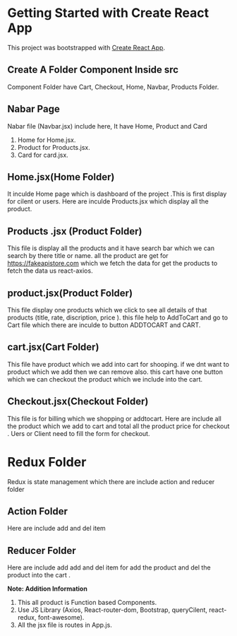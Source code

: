 # Getting Started with Create React App

This project was bootstrapped with [Create React App](https://github.com/facebook/create-react-app).

## Create A Folder Component Inside src
 Component Folder have Cart, Checkout, Home, Navbar, Products Folder.

## Nabar Page
Nabar file (Navbar.jsx) include here, It have Home, Product  and Card 
 1. Home for Home.jsx.
 2. Product for Products.jsx.
 3. Card for card.jsx.
 

 ## Home.jsx(Home Folder)
  It inculde Home page which is dashboard of the project .This is first display for cilent or users.
  Here are inculde Products.jsx which display all the product.

  ## Products .jsx (Product Folder)
  This file is display all the products and it have search bar which we can search by there title or name.
   all the product are get for https://fakeapistore.com which we fetch the data for get the products to fetch the data us react-axios.

   ## product.jsx(Product Folder)
   This file display one products which we click to see all details of that products (title, rate, discription, price ). 
   this file help to AddToCart and go to Cart file which there are inculde to button ADDTOCART and CART.

   ## cart.jsx(Cart Folder)
   This file have product which we add into cart for shooping.
   if we dnt want to product which we add then we can remove also. this cart have one button which we can checkout the product which we include into the cart.

   ## Checkout.jsx(Checkout Folder)
   This file is for billing which we shopping or addtocart.
   Here are include all the product which we add to cart and total all the product price for checkout .
   Uers or Client need to fill the form for checkout.

   # Redux Folder 
   Redux is state management which there are include  action and reducer folder 

   ## Action Folder
   Here are include add and del item 

   ## Reducer Folder
   Here are include  add add and del item for add the product and del the product into the cart .

  **Note: Addition Information**
  1. This all product is Function based Components.
  2. Use JS Library (Axios, React-router-dom, Bootstrap, queryCilent, react-redux, font-awesome).
  3. All the jsx file is routes in App.js.
